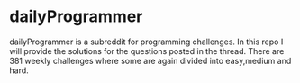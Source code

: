 # dailyProgrammer
dailyProgrammer is a subreddit for programming challenges.
In this repo I will provide the solutions for the questions posted in the thread.
There are 381 weekly challenges where some are again divided into easy,medium and hard.
